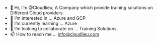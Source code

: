 - 👋 Hi, I’m @Cloudlieu, A Company which provide training solutions on Different Cloud providers. 
- 👀 I’m interested in ... Azure and GCP
- 🌱 I’m currently learning ... Azure
- 💞️ I’m looking to collaborate on ... Training Solutions. 
- 📫 How to reach me ... info@cloudlieu.com 

<!---
Cloudlieu/Cloudlieu is a ✨ special ✨ repository because its `README.md` (this file) appears on your GitHub profile.
You can click the Preview link to take a look at your changes.
--->
